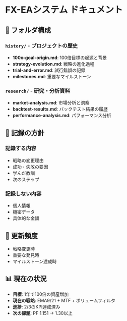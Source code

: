 # FX-EAシステム ドキュメント

## 📁 フォルダ構成

### `history/` - プロジェクトの歴史
- **100x-goal-origin.md**: 100倍目標の起源と背景
- **strategy-evolution.md**: 戦略の進化過程
- **trial-and-error.md**: 試行錯誤の記録
- **milestones.md**: 重要なマイルストーン

### `research/` - 研究・分析資料
- **market-analysis.md**: 市場分析と洞察
- **backtest-results.md**: バックテスト結果の履歴
- **performance-analysis.md**: パフォーマンス分析

## 📝 記録の方針

### 記録する内容
- 戦略の変更理由
- 成功・失敗の要因
- 学んだ教訓
- 次のステップ

### 記録しない内容
- 個人情報
- 機密データ
- 具体的な金額

## 🔄 更新頻度
- 戦略変更時
- 重要な発見時
- マイルストーン達成時

## 📊 現在の状況
- **目標**: 1年で100倍の資産増加
- **現在の戦略**: EMA9/21 + MTF + ボリュームフィルタ
- **進捗**: 2/3のKPI達成済み
- **次の課題**: PF 1.151 → 1.30以上

